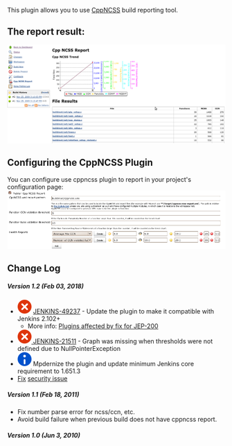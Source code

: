 
This plugin allows you to use [CppNCSS](http://cppncss.sourceforge.net/)
build reporting tool.

## The report result:

![](docs/images/cppncssreport.png)

## Configuring the CppNCSS Plugin

You can configure use cppncss plugin to report in your project's
configuration page:
![](docs/images/cppncss.png)

## Change Log

##### Version 1.2 (Feb 03, 2018)

-   ![(error)](docs/images/error.svg) [JENKINS-49237](https://issues.jenkins-ci.org/browse/JENKINS-49237) -
    Update the plugin to make it compatible with Jenkins 2.102+
    -   More info: [Plugins affected by fix for
        JEP-200](http://localhost:8085/display/JENKINS/Plugins+affected+by+fix+for+JEP-200)
-   [![(error)](docs/images/error.svg) JENKINS-21511](https://issues.jenkins-ci.org/browse/JENKINS-21511) -
    Graph was missing when thresholds were not defined due to
    NullPointerException
-   ![(info)](docs/images/information.svg) Mpdernize
    the plugin and update minimum Jenkins core requirement to 1.651.3
-   [Fix](https://jenkins.io/security/advisory/2018-02-26/#SECURITY-712)
    [security
    issue](https://jenkins.io/security/advisory/2018-02-26/#SECURITY-712)

##### Version 1.1 (Feb 18, 2011)

-   Fix number parse error for ncss/ccn, etc.
-   Avoid build failure when previous build does not have cppncss
    report.

##### Version 1.0 (Jun 3, 2010)
